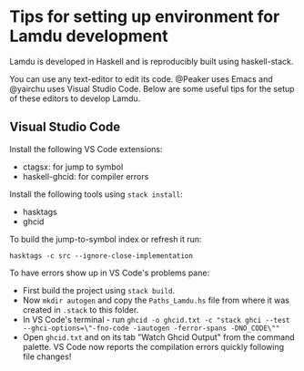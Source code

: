 # Tips for setting up environment for Lamdu development

Lamdu is developed in Haskell and is reproducibly built using haskell-stack.

You can use any text-editor to edit its code. @Peaker uses Emacs and @yairchu uses Visual Studio Code. Below are some useful tips for the setup of these editors to develop Lamdu.

## Visual Studio Code

Install the following VS Code extensions:

* ctagsx: for jump to symbol
* haskell-ghcid: for compiler errors

Install the following tools using `stack install`:

* hasktags
* ghcid

To build the jump-to-symbol index or refresh it run:

    hasktags -c src --ignore-close-implementation

To have errors show up in VS Code's problems pane:

* First build the project using `stack build`.
* Now `mkdir autogen` and copy the `Paths_Lamdu.hs` file from where it was created in `.stack` to this folder.
* In VS Code's terminal - run `ghcid -o ghcid.txt -c "stack ghci --test --ghci-options=\"-fno-code -iautogen -ferror-spans -DNO_CODE\""`
* Open `ghcid.txt` and on its tab "Watch Ghcid Output" from the command palette. VS Code now reports the compilation errors quickly following file changes!
